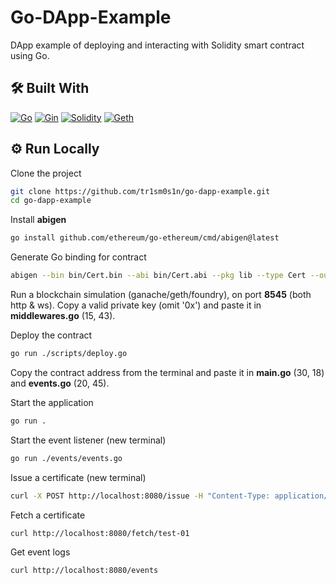 # Go-DApp-Example

DApp example of deploying and interacting with Solidity smart contract using Go.

## 🛠 Built With

[![Go](https://img.shields.io/badge/go-dodgerblue?style=for-the-badge&logo=go&logoColor=white)](https://go.dev/)
[![Gin](https://img.shields.io/badge/gin-dodgerblue?style=for-the-badge&logo=go&logoColor=white)](https://gin-gonic.com/)
[![Solidity](https://img.shields.io/badge/solidity-sienna?style=for-the-badge&logo=solidity&logoColor=white)](https://soliditylang.org/)
[![Geth](https://img.shields.io/badge/geth-darkslategray?style=for-the-badge&logo=ethereum&logoColor=white)](https://geth.ethereum.org/)

## ⚙️ Run Locally

Clone the project

```bash
git clone https://github.com/tr1sm0s1n/go-dapp-example.git
cd go-dapp-example
```

Install **abigen**

```bash
go install github.com/ethereum/go-ethereum/cmd/abigen@latest
```

Generate Go binding for contract

```bash
abigen --bin bin/Cert.bin --abi bin/Cert.abi --pkg lib --type Cert --out lib/Cert.go
```

Run a blockchain simulation (ganache/geth/foundry), on port **8545** (both http & ws). Copy a valid private key (omit '0x') and paste it in **middlewares.go** (15, 43).

Deploy the contract

```bash
go run ./scripts/deploy.go
```

Copy the contract address from the terminal and paste it in **main.go** (30, 18) and **events.go** (20, 45).

Start the application

```bash
go run .
```

Start the event listener (new terminal)

```bash
go run ./events/events.go
```

Issue a certificate (new terminal)

```bash
curl -X POST http://localhost:8080/issue -H "Content-Type: application/json" -d '{"id": "test-01", "name": "Shepard", "course": "ETH-GO", "grade": "A", "date": "22-11-23"}'
```

Fetch a certificate

```bash
curl http://localhost:8080/fetch/test-01
```

Get event logs

```bash
curl http://localhost:8080/events
```
